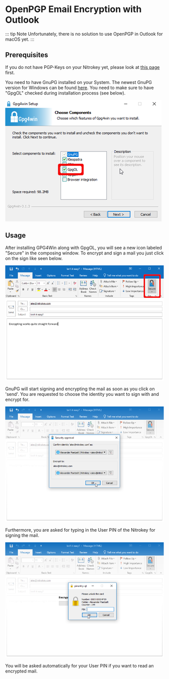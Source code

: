 # OpenPGP Email Encryption with Outlook

::: tip Note
Unfortunately, there is no solution to use OpenPGP in Outlook for macOS yet.
:::

## Prerequisites

If you do not have PGP-Keys on your Nitrokey yet, please look at [this page](https://www.nitrokey.com/documentation/openpgp-email-encryption) first.

You need to have GnuPG installed on your System. The newest GnuPG version for Windows can be found [here](https://www.gpg4win.org). You need to make sure to have "GpgOL" checked during installation process (see below).

![img1](./images/openpgp-email-encryption-with-outlook/1.png)

## Usage

After installing GPG4Win along with GpgOL, you will see a new icon labeled "Secure" in the composing window. To encrypt and sign a mail you just click on the sign like seen below.

![img2](./images/openpgp-email-encryption-with-outlook/2.png)     

GnuPG will start signing and encrypting the mail as soon as you click on 'send'. You are requested to choose the identity you want to sign with and encrypt for.

![img3](./images/openpgp-email-encryption-with-outlook/3.png)

Furthermore, you are asked for typing in the User PIN of the Nitrokey for signing the mail.

![img4](./images/openpgp-email-encryption-with-outlook/4.png)

You will be asked automatically for your User PIN if you want to read an encrypted mail.
